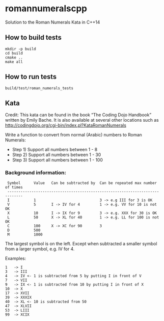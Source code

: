 # romannumeralscpp

Solution to the Roman Numerals Kata in C++14

## How to build tests

    mkdir -p build
    cd build
    cmake ..
    make all

## How to run tests

    build/test/roman_numerals_tests

## Kata

Credit: This kata can be found in the book “The Coding Dojo Handbook” written
by Emily Bache. It is also available at several other locations such as
http://codingdojo.org/cgi-bin/index.pl?KataRomanNumerals

Write a function to convert from normal (Arabic) numbers to Roman Numerals:

* Step 1) Support all numbers between 1 - 8
* Step 2) Support all numbers between 1 - 30
* Step 3) Support all numbers between 1 - 100

### Background information:

     Symbol      Value   Can be subtracted by  Can be repeated max number of times
     -----------------------------------------------------------------------------
     I           1                             3 -> e.g III for 3 is OK   
     V           5       I -> IV for 4         1 -> e.g. VV for 10 is not OK
     X           10      I -> IX for 9         3 -> e.g. XXX for 30 is OK
     L           50      X -> XL for 40        1 -> e.g. LL for 100 is not OK
     C           100     X -> XC for 90        3
     D           500
     M           1000

The largest symbol is on the left. Except when subtracted a smaller
symbol from a larger symbol, e.g. IV for 4.

Examples:

    1   -> I
    3   -> III
    4   -> IV <- 1 is subtracted from 5 by putting I in front of V
    7   -> VII
    9   -> IX <- 1 is subtracted from 10 by putting I in front of X
    10  -> X
    17  -> XVII
    39  -> XXXIX
    40  -> XL <- 10 is subtracted from 50
    47  -> XLVII
    53  -> LIII
    99  -> XCIX
